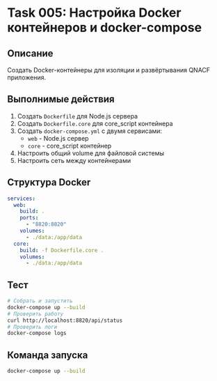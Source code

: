 # Task 005: Настройка Docker контейнеров и docker-compose

## Описание
Создать Docker-контейнеры для изоляции и развёртывания QNACF приложения.

## Выполнимые действия
1. Создать `Dockerfile` для Node.js сервера
2. Создать `Dockerfile.core` для core_script контейнера
3. Создать `docker-compose.yml` с двумя сервисами:
   - `web` - Node.js сервер
   - `core` - core_script контейнер
4. Настроить общий volume для файловой системы
5. Настроить сеть между контейнерами

## Структура Docker
```yaml
services:
  web:
    build: .
    ports:
      - "8820:8820"
    volumes:
      - ./data:/app/data
  core:
    build: -f Dockerfile.core .
    volumes:
      - ./data:/app/data
```

## Тест
```bash
# Собрать и запустить
docker-compose up --build
# Проверить работу
curl http://localhost:8820/api/status
# Проверить логи
docker-compose logs
```

## Команда запуска
```bash
docker-compose up --build
```
